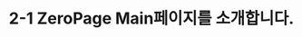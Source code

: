 ---
title: 2-1 ZeroPage Main페이지를 소개합니다.
description: ZeroPage Main페이지는 뭐하는 곳일까요?
slug: 2-1-zeromain-intro
category: main
img: 2-1.jpg
---